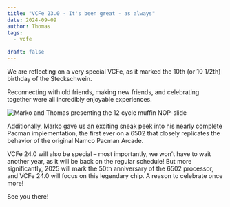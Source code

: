 ```yaml
---
title: "VCFe 23.0 - It's been great - as always"
date: 2024-09-09
author: Thomas
tags:
  - vcfe
  
draft: false
---
```


We are reflecting on a very special VCFe, as it marked the 10th (or 10 1/2th) birthday of the Steckschwein.

Reconnecting with old friends, making new friends, and celebrating together were all incredibly enjoyable experiences.

![Marko and Thomas presenting the 12 cycle muffin NOP-slide](/post/2024/09/vcfe-23.0-over/team_nop_cake.png "Marko and Thomas presenting the 12 cycle muffin NOP-slide")

Additionally, Marko gave us an exciting sneak peek into his nearly complete Pacman implementation, the first ever on a 6502 that closely replicates the behavior of the original Namco Pacman Arcade.

VCFe 24.0 will also be special – most importantly, we won’t have to wait another year, as it will be back on the regular schedule! But more significantly, 2025 will mark the 50th anniversary of the 6502 processor, and VCFe 24.0 will focus on this legendary chip. A reason to celebrate once more!

See you there!
